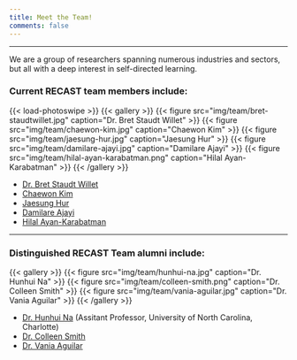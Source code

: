 ```yaml
---
title: Meet the Team!
comments: false
---
```




---

We are a group of researchers spanning numerous industries and sectors, but all with a deep interest in self-directed learning.


### Current RECAST team members include:


<!---See https://github.com/liwenyip/hugo-easy-gallery-->
{{< load-photoswipe >}}
{{< gallery >}} 
  {{< figure src="img/team/bret-staudtwillet.jpg" caption="Dr. Bret Staudt Willet" >}}
  {{< figure src="img/team/chaewon-kim.jpg" caption="Chaewon Kim" >}}
  {{< figure src="img/team/jaesung-hur.jpg" caption="Jaesung Hur" >}}
  {{< figure src="img/team/damilare-ajayi.jpg" caption="Damilare Ajayi" >}}
  {{< figure src="img/team/hilal-ayan-karabatman.png" caption="Hilal Ayan-Karabatman" >}}
{{< /gallery >}}

- [Dr. Bret Staudt Willet](https://bretsw.com/)
- [Chaewon Kim](https://www.linkedin.com/in/chaewon-kim-053867225/)
- [Jaesung Hur](https://www.linkedin.com/in/jaesung-hur-679a791ab/)
- [Damilare Ajayi](https://www.linkedin.com/in/ajayidamilarefelix/)
- [Hilal Ayan-Karabatman](https://www.linkedin.com/in/hilal-ayan-karabatman-602196190/)



---



### Distinguished RECAST Team alumni include:

{{< gallery >}} 
  {{< figure src="img/team/hunhui-na.jpg" caption="Dr. Hunhui Na" >}}
  {{< figure src="img/team/colleen-smith.png" caption="Dr. Colleen Smith" >}}
  {{< figure src="img/team/vania-aguilar.jpg" caption="Dr. Vania Aguilar" >}}
{{< /gallery >}}

- [Dr. Hunhui Na](https://hunhuina.wixsite.com/) (Assitant Professor, University of North Carolina, Charlotte)
- [Dr. Colleen Smith](https://colleensmith.tech/)
- [Dr. Vania Aguilar](https://cahr.fsu.edu/about/our-staff/vania-aguilar)
